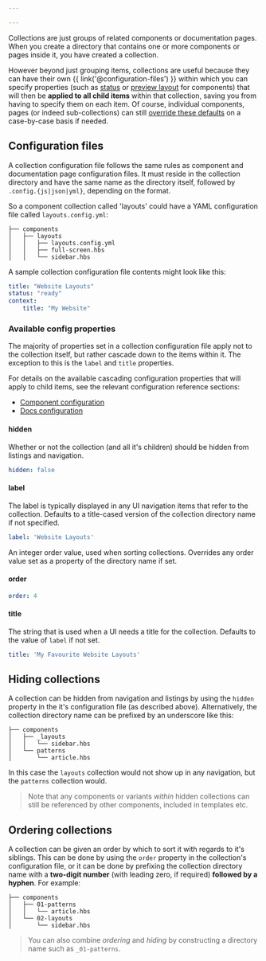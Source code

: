 ```yaml
---

---
```


Collections are just groups of related components or documentation pages. When you create a directory that contains one or more components or pages inside it, you have created a collection.

However beyond just grouping items, collections are useful because they can have their own {{ link('@configuration-files') }} within which you can specify properties (such as [status](/docs/components/statuses.md) or [preview layout](/docs/components/layouts.md) for components) that will then be **applied to all child items** within that collection, saving you from having to specify them on each item. Of course, individual components, pages (or indeed sub-collections) can still [override these defaults](/docs/configuration-files.md#configuration-inheritance) on a case-by-case basis if needed.

## Configuration files

A collection configuration file follows the same rules as component and documentation page configuration files. It must reside in the collection directory and have the same name as the directory itself, followed by `.config.{js|json|yml}`, depending on the format.

So a component collection called 'layouts' could have a YAML configuration file called `layouts.config.yml`:

```
├── components
│   ├── layouts
│   │   ├── layouts.config.yml
│   │   ├── full-screen.hbs
│   │   └── sidebar.hbs
```

A sample collection configuration file contents might look like this:

```yaml
title: "Website Layouts"
status: "ready"
context:
    title: "My Website"
```

### Available config properties

The majority of properties set in a collection configuration file apply not to the collection itself, but rather cascade down to the items within it. The exception to this is the `label` and `title` properties.

For details on the available cascading configuration properties that will apply to  child items, see the relevant configuration reference sections:

* [Component configuration](/docs/components/configuration.md)
* [Docs configuration](/docs/documentation/configuration.md)


#### hidden

Whether or not the collection (and all it's children) should be hidden from listings and navigation.

```yaml
hidden: false
```

#### label

The label is typically displayed in any UI navigation items that refer to the collection. Defaults to a title-cased version of the collection directory name if not specified.

```yaml
label: 'Website Layouts'
```

An integer order value, used when sorting collections. Overrides any order value set as a property of the directory name if set.

#### order

```yaml
order: 4
```

#### title

The string that is used when a UI needs a title for the collection. Defaults to the value of `label` if not set.

```yaml
title: 'My Favourite Website Layouts'
```

## Hiding collections

A collection can be hidden from navigation and listings by using the `hidden` property in the it's configuration file (as described above). Alternatively, the collection directory name can be prefixed by an underscore like this:

```
├── components
│   ├── _layouts
│   │   └── sidebar.hbs
│   └── patterns
│       └── article.hbs
```

In this case the `layouts` collection would not show up in any navigation, but the `patterns` collection would.

> Note that any components or variants *within* hidden collections can still be referenced by other components, included in templates etc.

## Ordering collections

A collection can be given an order by which to sort it with regards to it's siblings. This can be done by using the `order` property in the collection's configuration file, or it can be done by prefixing the collection directory name with a **two-digit number** (with leading zero, if required) **followed by a hyphen**. For example:

```
├── components
│   ├── 01-patterns
│   │   └── article.hbs
│   └── 02-layouts
│       └── sidebar.hbs
```

> You can also combine *ordering* and *hiding* by constructing a directory name such as `_01-patterns`.
